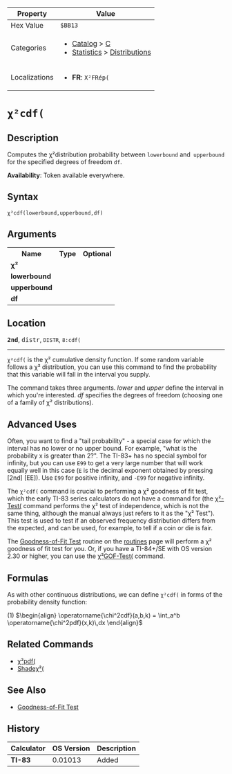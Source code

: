 | Property      | Value |
|---------------|-------|
| Hex Value     | `$BB13`|
| Categories    | <ul><li>[Catalog](<../categories/Catalog.md>) > [C](<../categories/Catalog.md#C>)</li><li>[Statistics](<../categories/Statistics.md>) > [Distributions](<../categories/Statistics.md#Distributions>)</li></ul> |
| Localizations | <ul><li><b>FR</b>: `X²FRép(	`</li></ul> |

# `χ²cdf(`

## Description
Computes the χ²distribution probability between `lowerbound` and` upperbound` for the specified degrees of freedom `df`.


<b>Availability</b>: Token available everywhere.

## Syntax
`χ²cdf(lowerbound,upperbound,df)`

## Arguments
<table>
<tr><th>Name</th><th>Type</th><th>Optional</th></tr>

<tr><td><b>χ²</b></td><td></td><td></td></tr>

<tr><td><b>lowerbound</b></td><td></td><td></td></tr>

<tr><td><b>upperbound</b></td><td></td><td></td></tr>

<tr><td><b>df</b></td><td></td><td></td></tr>

</table>

## Location
<tt><kbd><b>2nd</b></kbd></tt>, <kbd>distr</kbd>, `DISTR`, `8:cdf(`
<hr>

`χ²cdf(` is the χ² cumulative density function. If some random variable follows a χ² distribution, you can use this command to find the probability that this variable will fall in the interval you supply.

The command takes three arguments. _lower_ and _upper_ define the interval in which you're interested. _df_ specifies the degrees of freedom (choosing one of a family of χ² distributions).

## Advanced Uses

Often, you want to find a "tail probability" - a special case for which the interval has no lower or no upper bound. For example, "what is the probability x is greater than 2?". The TI-83+ has no special symbol for infinity, but you can use `E99` to get a very large number that will work equally well in this case (`E` is the decimal exponent obtained by pressing [2nd] [EE]). Use `E99` for positive infinity, and `-E99` for negative infinity.

The `χ²cdf(` command is crucial to performing a χ² goodness of fit test, which the early TI-83 series calculators do not have a command for (the [χ²-Test(](/chisquare-test) command performs the χ² test of independence, which is not the same thing, although the manual always just refers to it as the "χ² Test"). This test is used to test if an observed frequency distribution differs from the expected, and can be used, for example, to tell if a coin or die is fair.

The [Goodness-of-Fit Test](/goodness-of-fit) routine on the [routines](/routines) page will perform a χ² goodness of fit test for you. Or, if you have a TI-84+/SE with OS version 2.30 or higher, you can use the [χ²GOF-Test(](/chisquaregof-test) command.

## Formulas

As with other continuous distributions, we can define `χ²cdf(` in forms of the probability density function:

(1) $`\begin{align} \operatorname{\chi^2cdf}(a,b,k) = \int_a^b \operatorname{\chi^2pdf}(x,k)\,dx \end{align}`$ 

## Related Commands

*   [χ²pdf(](/chisquarepdf)
*   [Shadeχ²(](/shadechisquare)

## See Also

*   [Goodness-of-Fit Test](/goodness-of-fit)

## History
| Calculator | OS Version | Description |
|------------|------------|-------------|
| <b>TI-83</b> | 0.01013 | Added |


